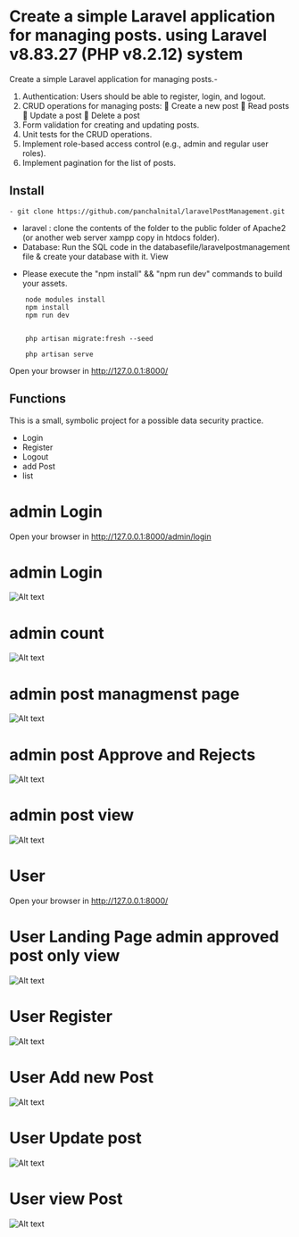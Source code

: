 # Create a simple Laravel application for managing posts. using Laravel v8.83.27 (PHP v8.2.12) system
Create a simple Laravel application for managing posts.- 

1. Authentication: Users should be able to register, login, and logout.
2. CRUD operations for managing posts:
     Create a new post
     Read posts
     Update a post
     Delete a post
3. Form validation for creating and updating posts.
4. Unit tests for the CRUD operations.
5. Implement role-based access control (e.g., admin and regular user roles).
6. Implement pagination for the list of posts.


## Install
```
- git clone https://github.com/panchalnital/laravelPostManagement.git
``` 
- laravel : clone the contents of the folder to the public folder of Apache2 (or another web server xampp copy in htdocs folder).
- Database: Run the SQL code in the databasefile/laravelpostmanagement file & create your database with it.
View 
 * Please execute the "npm install" && "npm run dev" commands to build your assets.
```
    node modules install 
	npm install
	npm run dev


    php artisan migrate:fresh --seed
    
    php artisan serve
```

Open your browser in http://127.0.0.1:8000/

## Functions
This is a small, symbolic project for a possible data security practice.
- Login
- Register
- Logout
- add Post
- list


# admin Login 

Open your browser in http://127.0.0.1:8000/admin/login

# admin Login 
![Alt text](public/projectsimage/adminlogin.PNG?raw=true "admin Login")

# admin count 
![Alt text](public/projectsimage/admincount.PNG?raw=true "admin count")

# admin post managmenst page
![Alt text](public/projectsimage/adminpostmanagement.PNG?raw=true "admin post managmenst page")

# admin post Approve and Rejects
![Alt text](public/projectsimage/adminappoverejects.PNG?raw=true "admin post Approve and Rejects")

# admin post view
![Alt text](public/projectsimage/adminpostview.PNG?raw=true "admin post view")

# User 

Open your browser in http://127.0.0.1:8000/

# User Landing Page admin approved post only view 
![Alt text](public/projectsimage/userpostview.PNG?raw=true "User Landing Page admin approved post only view")


# User Register
![Alt text](public/projectsimage/userRegisation.PNG?raw=true "User Register")

# User Add new Post
![Alt text](public/projectsimage/useraddpost.PNG?raw=true "User Add new Post")

# User Update post 
![Alt text](public/projectsimage/uaseEditpost.PNG?raw=true "User Update post ")


# User view Post
![Alt text](public/projectsimage/userviewpost.PNG?raw=true "User view Post")


